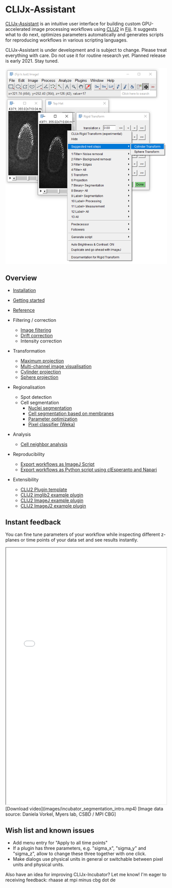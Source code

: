 # CLIJx-Assistant
[CLIJx-Assistant](https://clij.github.io/assistant) is an intuitive user interface for building custom GPU-accelerated image processing workflows using [CLIJ2](https://clij.github.io) in [Fiji](https://fiji.sc). 
It suggests what to do next, optimizes parameters automatically and generates scripts for reproducing workflows in various scripting languages.

CLIJx-Assistant is under development and is subject to change. 
Please treat everything with care.
Do not use it for routine research yet. 
Planned release is early 2021. 
Stay tuned.

![Image](images/suggestions.png)


## Overview
* [Installation](https://clij.github.io/incubator/installation)
* [Getting started](https://clij.github.io/incubator/getting_started)
* [Reference](https://clij.github.io/incubator/reference)

* Filtering / correction
  * [Image filtering](https://clij.github.io/incubator/filtering)
  * [Drift correction](https://clij.github.io/incubator/drift_correction)
  * Intensity correction

* Transformation
  * [Maximum projection](https://clij.github.io/incubator/intensity_projection)
  * [Multi-channel image visualisation](https://clij.github.io/incubator/multi_channel_support)
  * [Cylinder projection](https://clij.github.io/incubator/cylinder_projection)
  * [Sphere projection](https://clij.github.io/incubator/sphere_projection)

* Regionalisation
  * Spot detection
  * Cell segmentation
    * [Nuclei segmentation](https://clij.github.io/incubator/segmentation_nuclei)
    * [Cell segmentation based on membranes](https://clij.github.io/incubator/segmentation_cells)
    * [Parameter optimization](https://clij.github.io/incubator/parameter_optimization)
    * [Pixel classifier (Weka)](https://clij.github.io/incubator/clijx_weka_pixel_classifier)

* Analysis
  * [Cell neighbor analysis](https://clij.github.io/incubator/neighbor_analysis_generated)

* Reproducibility
  * [Export workflows as ImageJ Script](https://clij.github.io/incubator/macro_export)
  * [Export workflows as Python script using clEsperanto and Napari](https://clij.github.io/incubator/te_oki_export)

* Extensibility
  * [CLIJ2 Plugin template](https://github.com/clij/clij2-plugin-template)
  * [CLIJ2 imglib2 example plugin](https://github.com/clij/clijx-assistant-imglib2)
  * [CLIJ2 ImageJ example plugin](https://github.com/clij/clijx-assistant-imagej)
  * [CLIJ2 ImageJ2 example plugin](https://github.com/clij/clijx-assistant-imagej2)


## Instant feedback
You can fine tune parameters of your workflow while inspecting different z-planes or time points of your data set and see results instantly.
<iframe src="images/incubator_segmentation_intro.mp4" width="500" height="800"></iframe>
[Download video](images/incubator_segmentation_intro.mp4) [Image data source: Daniela Vorkel, Myers lab, CSBD / MPI CBG]




## Wish list and known issues
* Add menu entry for "Apply to all time points"
* If a plugin has three parameters, e.g. "sigma_x", "sigma_y" and "sigma_z", allow to change these three together with one click.
* Make dialogs use physical units in general or switchable between pixel units and physical units.

Also have an idea for improving CLIJx-Incubator? Let me know! I'm eager to receiving feedback: rhaase at mpi minus cbg dot de



